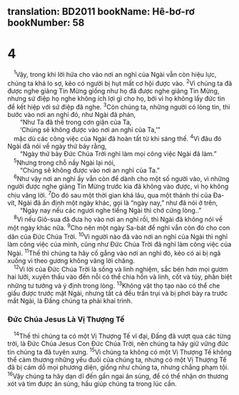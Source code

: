 translation: BD2011
bookName: Hê-bơ-rơ 
bookNumber: 58
-------

<div class="title"><h1>4</h1></div>
<span class="verse he_4_1"> <sup>1</sup>Vậy, trong khi lời hứa cho vào nơi an nghỉ của Ngài vẫn còn hiệu lực, chúng ta khá lo sợ, kẻo có người bị hụt mất cơ hội được vào. </span>
<span class="verse he_4_2"><sup>2</sup>Vì chúng ta đã được nghe giảng Tin Mừng giống như họ đã được nghe giảng Tin Mừng, nhưng sứ điệp họ nghe không ích lợi gì cho họ, bởi vì họ không lấy đức tin để kết hiệp với sứ điệp đã nghe. </span>
<span class="verse he_4_3"><sup>3</sup>Còn chúng ta, những người có lòng tin, thì bước vào nơi an nghỉ đó, như Ngài đã phán,<br/>  “Như Ta đã thề trong cơn giận của Ta,<br/>  ‘Chúng sẽ không được vào nơi an nghỉ của Ta,’” <br/> mặc dù các công việc của Ngài đã hoàn tất từ khi sáng thế. </span>
<span class="verse he_4_4"><sup>4</sup>Vì đâu đó Ngài đã nói về ngày thứ bảy rằng,<br/>  “Ngày thứ bảy Ðức Chúa Trời nghỉ làm mọi công việc Ngài đã làm.” <br/></span>
<span class="verse he_4_5"> <sup>5</sup>Nhưng trong chỗ nầy Ngài lại nói,<br/>  “Chúng sẽ không được vào nơi an nghỉ của Ta.” <br/></span>
<span class="verse he_4_6"> <sup>6</sup>Như vậy nơi an nghỉ ấy vẫn còn để dành cho một số người vào, vì những người được nghe giảng Tin Mừng trước kia đã không vào được, vì họ không chịu vâng lời. </span>
<span class="verse he_4_7"><sup>7</sup>Do đó sau một thời gian khá lâu, qua một thánh thi của Ða-vít, Ngài đã ấn định một ngày khác, gọi là “ngày nay,” như đã nói ở trên,<br/>  “Ngày nay nếu các ngươi nghe tiếng Ngài thì chớ cứng lòng..” <br/></span>
<span class="verse he_4_8"> <sup>8</sup>Vì nếu Giô-sua đã đưa họ vào nơi an nghỉ rồi, thì Ngài đã không nói về một ngày khác nữa. </span>
<span class="verse he_4_9"><sup>9</sup>Cho nên một ngày Sa-bát để nghỉ vẫn còn đó cho con dân của Ðức Chúa Trời. </span>
<span class="verse he_4_10"><sup>10</sup>Vì người nào đã vào nơi an nghỉ của Ngài thì nghỉ làm công việc của mình, cũng như Ðức Chúa Trời đã nghỉ làm công việc của Ngài. </span>
<span class="verse he_4_11"><sup>11</sup>Thế thì chúng ta hãy cố gắng vào nơi an nghỉ đó, kẻo có ai bị ngã xuống vì theo gương không vâng lời chăng.<br/></span>
<span class="verse he_4_12"> <sup>12</sup>Vì lời của Ðức Chúa Trời là sống và linh nghiệm, sắc bén hơn mọi gươm hai lưỡi, xuyên thấu vào đến nỗi có thể chia hồn và linh, cốt và tủy, phân biệt những tư tưởng và ý định trong lòng. </span>
<span class="verse he_4_13"><sup>13</sup>Không vật thọ tạo nào có thể che giấu được trước mặt Ngài, nhưng tất cả đều trần trụi và bị phơi bày ra trước mắt Ngài, là Ðấng chúng ta phải khai trình.<br/></span>
<div class="title"><h3>Ðức Chúa Jesus Là Vị Thượng Tế</h3></div>
<span class="verse he_4_14"> <sup>14</sup>Thế thì chúng ta có một Vị Thượng Tế vĩ đại, Ðấng đã vượt qua các từng trời, là Ðức Chúa Jesus Con Ðức Chúa Trời, nên chúng ta hãy giữ vững đức tin chúng ta đã tuyên xưng. </span>
<span class="verse he_4_15"><sup>15</sup>Vì chúng ta không có một Vị Thượng Tế không thể cảm thương những yếu đuối của chúng ta, nhưng có một Vị Thượng Tế đã bị cám dỗ mọi phương diện, giống như chúng ta, nhưng chẳng phạm tội. </span>
<span class="verse he_4_16"><sup>16</sup>Vậy chúng ta hãy dạn dĩ đến gần ngai ân sủng, để có thể nhận ơn thương xót và tìm được ân sủng, hầu giúp chúng ta trong lúc cần.<br/></span>
